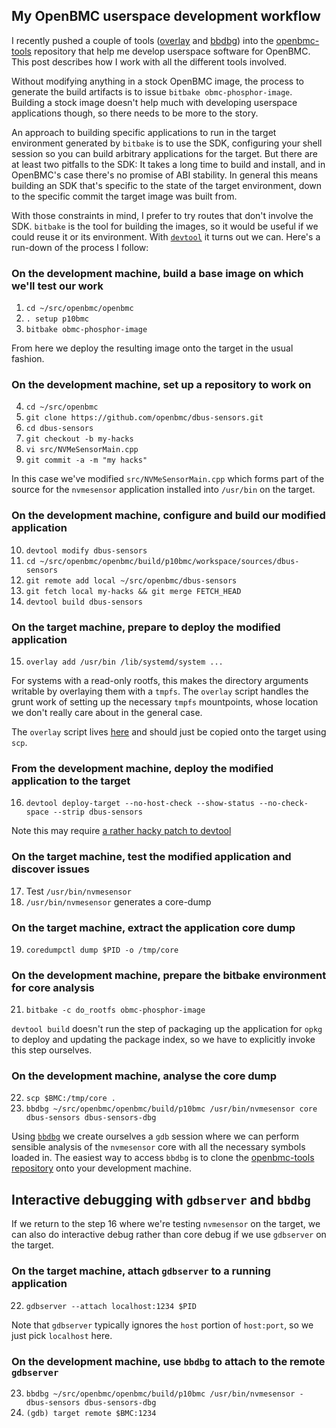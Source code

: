 ## My OpenBMC userspace development workflow

I recently pushed a couple of tools ([overlay][1] and [bbdbg][2]) into the
[openbmc-tools][3] repository that help me develop userspace software for
OpenBMC. This post describes how I work with all the different tools involved.

Without modifying anything in a stock OpenBMC image, the process to generate the
build artifacts is to issue `bitbake obmc-phosphor-image`. Building a stock
image doesn't help much with developing userspace applications though, so there
needs to be more to the story.

An approach to building specific applications to run in the target environment
generated by `bitbake` is to use the SDK, configuring your shell session so you
can build arbitrary applications for the target. But there are at least two
pitfalls to the SDK: It takes a long time to build and install, and in
OpenBMC's case there's no promise of ABI stability. In general this means
building an SDK that's specific to the state of the target environment, down to
the specific commit the target image was built from.

With those constraints in mind, I prefer to try routes that don't involve the
SDK. `bitbake` is the tool for building the images, so it would be useful if we
could reuse it or its environment. With [`devtool`][4] it turns out we can.
Here's a run-down of the process I follow:

### On the development machine, build a base image on which we'll test our work
1. `cd ~/src/openbmc/openbmc`
2. `. setup p10bmc`
3. `bitbake obmc-phosphor-image`

From here we deploy the resulting image onto the target in the usual fashion.

### On the development machine, set up a repository to work on
4. `cd ~/src/openbmc`
5. `git clone https://github.com/openbmc/dbus-sensors.git`
6. `cd dbus-sensors`
7. `git checkout -b my-hacks`
8. `vi src/NVMeSensorMain.cpp`
9. `git commit -a -m "my hacks"`

In this case we've modified `src/NVMeSensorMain.cpp` which forms part of the
source for the `nvmesensor` application installed into `/usr/bin` on the target.

### On the development machine, configure and build our modified application
10. `devtool modify dbus-sensors`
11. `cd ~/src/openbmc/openbmc/build/p10bmc/workspace/sources/dbus-sensors`
12. `git remote add local ~/src/openbmc/dbus-sensors`
13. `git fetch local my-hacks && git merge FETCH_HEAD`
14. `devtool build dbus-sensors`

### On the target machine, prepare to deploy the modified application
15. `overlay add /usr/bin /lib/systemd/system ...`

For systems with a read-only rootfs, this makes the directory arguments writable
by overlaying them with a `tmpfs`. The `overlay` script handles the grunt work of
setting up the necessary `tmpfs` mountpoints, whose location we don't really
care about in the general case.

The `overlay` script lives [here][1] and should just be copied onto the target
using `scp`.

### From the development machine, deploy the modified application to the target
16. `devtool deploy-target --no-host-check --show-status --no-check-space --strip dbus-sensors`

Note this may require [a rather hacky patch to devtool][5]

### On the target machine, test the modified application and discover issues
17. Test `/usr/bin/nvmesensor`
18. `/usr/bin/nvmesensor` generates a core-dump

### On the target machine, extract the application core dump
19. `coredumpctl dump $PID -o /tmp/core`

### On the development machine, prepare the bitbake environment for core analysis
21. `bitbake -c do_rootfs obmc-phosphor-image`

`devtool build` doesn't run the step of packaging up the application for `opkg`
to deploy and updating the package index, so we have to explicitly invoke this
step ourselves.

### On the development machine, analyse the core dump
22. `scp $BMC:/tmp/core .`
23. `bbdbg ~/src/openbmc/openbmc/build/p10bmc /usr/bin/nvmesensor core dbus-sensors dbus-sensors-dbg`

Using [`bbdbg`][2] we create ourselves a `gdb` session where we can perform
sensible analysis of the `nvmesensor` core with all the necessary symbols loaded
in. The easiest way to access `bbdbg` is to clone the [openbmc-tools
repository][3] onto your development machine.

## Interactive debugging with `gdbserver` and `bbdbg`
If we return to the step 16 where we're testing `nvmesensor` on the target, we
can also do interactive debug rather than core debug if we use `gdbserver` on
the target.

### On the target machine, attach `gdbserver` to a running application
22. `gdbserver --attach localhost:1234 $PID`

Note that `gdbserver` typically ignores the `host` portion of `host:port`, so we
just pick `localhost` here.

### On the development machine, use `bbdbg` to attach to the remote `gdbserver`
23. `bbdbg ~/src/openbmc/openbmc/build/p10bmc /usr/bin/nvmesensor - dbus-sensors dbus-sensors-dbg`
24. `(gdb) target remote $BMC:1234`

[1]: https://github.com/openbmc/openbmc-tools/blob/master/overlay/overlay
[2]: https://github.com/openbmc/openbmc-tools/blob/master/bbdbg/bbdbg
[3]: https://github.com/openbmc/openbmc-tools
[4]: https://docs.yoctoproject.org/singleindex.html#using-devtool-in-your-sdk-workflow
[5]: https://github.com/amboar/openbmc/commit/7d398cd8d0af1c009e6519c74f34a01e2ba923f6
